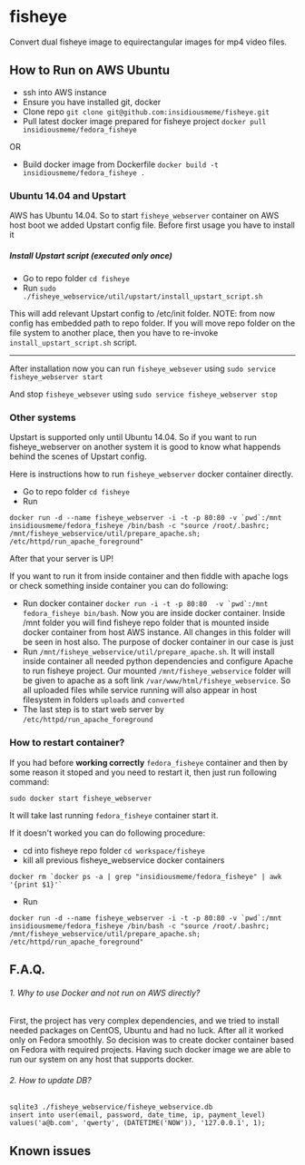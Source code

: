 # fisheye
Convert dual fisheye image to equirectangular images for mp4 video files.


## How to Run on AWS Ubuntu
* ssh into AWS instance
* Ensure you have installed git, docker
* Clone repo `git clone git@github.com:insidiousmeme/fisheye.git`
* Pull latest docker image  prepared for fisheye project
`docker pull insidiousmeme/fedora_fisheye`

OR

* Build docker image from Dockerfile
`docker build -t insidiousmeme/fedora_fisheye .`


### Ubuntu 14.04 and Upstart
AWS has Ubuntu 14.04. So to start `fisheye_webserver` container on AWS host boot
we added Upstart config file. Before first usage you have to install it

##### Install Upstart script (executed only once)
* Go to repo folder `cd fisheye`
* Run `sudo ./fisheye_webservice/util/upstart/install_upstart_script.sh`

This will add relevant Upstart config to /etc/init folder.
NOTE: from now config has embedded path to repo folder. If you will move
repo folder on the file system to another place, then you have to re-invoke
`install_upstart_script.sh` script.

-----

After installation now you can run `fisheye_websever` using
`sudo service fisheye_webserver start`

And stop `fisheye_websever` using
`sudo service fisheye_webserver stop`


### Other systems
Upstart is supported only until Ubuntu 14.04. So if you want to run fisheye_webserver
on another system it is good to know what happends behind the scenes of Upstart config.

Here is instructions how to run `fisheye_webserver` docker container directly.

* Go to repo folder `cd fisheye`
* Run
```
docker run -d --name fisheye_webserver -i -t -p 80:80 -v `pwd`:/mnt insidiousmeme/fedora_fisheye /bin/bash -c "source /root/.bashrc; /mnt/fisheye_webservice/util/prepare_apache.sh; /etc/httpd/run_apache_foreground"
```


After that your server is UP!

If you want to run it from inside container and then fiddle with apache logs
or check something inside container you can do following:

* Run docker container
```docker run -i -t -p 80:80  -v `pwd`:/mnt fedora_fisheye bin/bash```.
Now you are inside docker container.
Inside /mnt folder you will find fisheye repo folder that is mounted inside
docker container from host AWS instance. All changes in this folder will
be seen in host also. The purpose of docker container in our case is just
* Run `/mnt/fisheye_webservice/util/prepare_apache.sh`. It will install inside
container all needed python dependencies and configure Apache to run fisheye
project. Our mounted `/mnt/fisheye_webservice` folder will be given to apache as
a soft link `/var/www/html/fisheye_webservice`. So all uploaded files while
service running will also appear in host filesystem in folders `uploads` and
`converted`
* The last step is to start web server by `/etc/httpd/run_apache_foreground`

### How to restart container?

If you had before __working correctly__ `fedora_fisheye` container
and then by some reason it stoped and you need to restart it, then
just run following command:

```
sudo docker start fisheye_webserver
```
It will take last running `fedora_fisheye` container start it.



If it doesn't worked you can do following procedure:

* cd into fisheye repo folder `cd workspace/fisheye`
* kill all previous fisheye_webservice docker containers
```
docker rm `docker ps -a | grep "insidiousmeme/fedora_fisheye" | awk '{print $1}'`
```
* Run
```
docker run -d --name fisheye_webserver -i -t -p 80:80 -v `pwd`:/mnt insidiousmeme/fedora_fisheye /bin/bash -c "source /root/.bashrc; /mnt/fisheye_webservice/util/prepare_apache.sh; /etc/httpd/run_apache_foreground"
```


## F.A.Q.

###### 1. Why to use Docker and not run on AWS directly?
First, the project has very complex dependencies, and we tried to install needed
packages on CentOS, Ubuntu and had no luck. After all it worked only on Fedora
smoothly. So decision was to create docker container based on Fedora with
required projects. Having such docker image we are able to run our system on
any host that supports docker.


###### 2. How to update DB?
```
sqlite3 ./fisheye_webservice/fisheye_webservice.db
insert into user(email, password, date_time, ip, payment_level) values('a@b.com', 'qwerty', (DATETIME('NOW')), '127.0.0.1', 1);
```



## Known issues